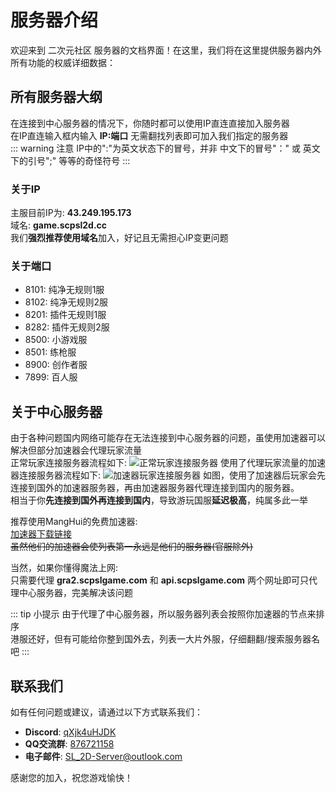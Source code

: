 # 服务器介绍

欢迎来到 二次元社区 服务器的文档界面！在这里，我们将在这里提供服务器内外所有功能的权威详细数据：

## 所有服务器大纲

在连接到中心服务器的情况下，你随时都可以使用IP直连直接加入服务器 <br>
在IP直连输入框内输入 **IP:端口** 无需翻找列表即可加入我们指定的服务器 <br>
::: warning 注意
IP中的":"为英文状态下的冒号，并非 中文下的冒号"：" 或 英文下的引号";" 等等的奇怪符号
:::

### 关于IP

主服目前IP为: **43.249.195.173** <br>
域名: **game.scpsl2d.cc** <br>
我们**强烈推荐使用域名**加入，好记且无需担心IP变更问题

### 关于端口
- 8101: 纯净无规则1服
- 8102: 纯净无规则2服
- 8201: 插件无规则1服
- 8282: 插件无规则2服
- 8500: 小游戏服
- 8501: 练枪服
- 8900: 创作者服
- 7899: 百人服

## 关于中心服务器

由于各种问题国内网络可能存在无法连接到中心服务器的问题，虽使用加速器可以解决但部分加速器会代理玩家流量 <br>
正常玩家连接服务器流程如下:
![正常玩家连接服务器](/src/img/正常玩家连接服务器.png "正常玩家连接服务器")
使用了代理玩家流量的加速器连接服务器流程如下:
![加速器玩家连接服务器](/src/img/加速器玩家连接服务器.png "加速器玩家连接服务器")
如图，使用了加速器后玩家会先连接到国外的加速器服务器，再由加速器服务器代理连接到国内的服务器。<br>
相当于你**先连接到国外再连接到国内**，导致游玩国服**延迟极高**，纯属多此一举

推荐使用MangHui的免费加速器: <br>
[加速器下载链接](https://scp.manghui.net/fixer)<br>
~~虽然他们的加速器会使列表第一永远是他们的服务器(官服除外)~~

当然，如果你懂得魔法上网: <br>
只需要代理 **gra2.scpslgame.com** 和 **api.scpslgame.com** 两个网址即可只代理中心服务器，完美解决该问题

::: tip 小提示
由于代理了中心服务器，所以服务器列表会按照你加速器的节点来排序<br>
港服还好，但有可能给你整到国外去，列表一大片外服，仔细翻翻/搜索服务器名吧
:::

## 联系我们

如有任何问题或建议，请通过以下方式联系我们：

- **Discord**: [qXjk4uHJDK](https://discord.com/invite/qXjk4uHJDK)
- **QQ交流群**: [876721158](https://qm.qq.com/cgi-bin/qm/qr?k=T0lzL_VQMLytxMu8s0mgsZs24HE2dICa&jump_from=webapi&authKey=45oyoA/BJd8N1xPlRm+8MGJ9IQj46rVCy4pP3n6X/6hoOJz6pgtxUOVTf/n6H1mJ)
- **电子邮件**: SL_2D-Server@outlook.com

感谢您的加入，祝您游戏愉快！